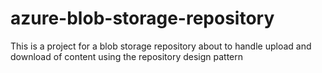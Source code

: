 # azure-blob-storage-repository
This is a project for a blob storage repository about to handle upload and download of content using the repository design pattern
